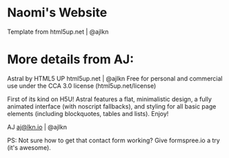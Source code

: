 # Naomi's Website
Template from html5up.net | @ajlkn


# More details from AJ: 
Astral by HTML5 UP
html5up.net | @ajlkn
Free for personal and commercial use under the CCA 3.0 license (html5up.net/license)


First of its kind on H5U! Astral features a flat, minimalistic design, a fully animated
interface (with noscript fallbacks), and styling for all basic page elements (including
blockquotes, tables and lists). Enjoy!

AJ
aj@lkn.io | @ajlkn

PS: Not sure how to get that contact form working? Give formspree.io a try (it's awesome).
